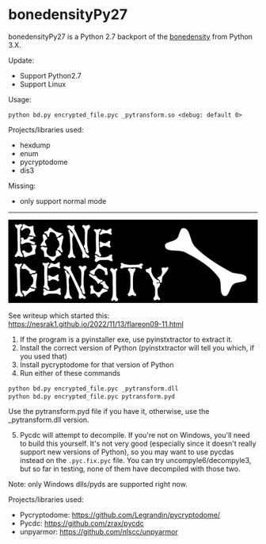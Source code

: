 # bonedensityPy27
bonedensityPy27 is a Python 2.7 backport of the 
[bonedensity](https://github.com/nesrak1/bonedensity/tree/main) from Python 3.X.

Update:
* Support Python2.7
* Support Linux

Usage:
```
python bd.py encrypted_file.pyc _pytransform.so <debug: default 0>
```
Projects/libraries used:
* hexdump
* enum
* pycryptodome
* dis3

Missing:
* only support normal mode
------
![logo](logo.png)

See writeup which started this: https://nesrak1.github.io/2022/11/13/flareon09-11.html

1. If the program is a pyinstaller exe, use pyinstxtractor to extract it.
2. Install the correct version of Python (pyinstxtractor will tell you which, if you used that)
3. Install pycryptodome for that version of Python
4. Run either of these commands

```
python bd.py encrypted_file.pyc _pytransform.dll
python bd.py encrypted_file.pyc pytransform.pyd
```

Use the pytransform.pyd file if you have it,
otherwise, use the _pytransform.dll version.

5. Pycdc will attempt to decompile. If you're not on Windows, you'll need to build this yourself. It's not very good (especially since it doesn't really support new versions of Python), so you may want to use pycdas instead on the `.pyc.fix.pyc` file. You can try uncompyle6/decompyle3, but so far in testing, none of them have decompiled with those two.

Note: only Windows dlls/pyds are supported right now.

Projects/libraries used:

* Pycryptodome: https://github.com/Legrandin/pycryptodome/
* Pycdc: https://github.com/zrax/pycdc
* unpyarmor: https://github.com/nlscc/unpyarmor